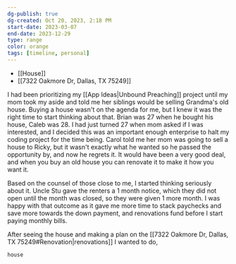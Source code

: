 ```yaml
---
dg-publish: true
dg-created: Oct 20, 2023, 2:18 PM
start-date: 2023-03-07
end-date: 2023-12-29
type: range
color: orange
tags: [timeline, personal]
---
```


- [[House]]
- [[7322 Oakmore Dr, Dallas, TX 75249]]

I had been prioritizing my [[App Ideas|Unbound Preaching]] project until my mom took my aside and told me her siblings would be selling Grandma's old house. Buying a house wasn't on the agenda for me, but I knew it was the right time to start thinking about that. Brian was 27 when he bought his house, Caleb was 28. I had just turned 27 when mom asked if I was interested, and I decided this was an important enough enterprise to halt my coding project for the time being. Carol told me her mom was going to sell a house to Ricky, but it wasn't exactly what he wanted so he passed the opportunity by, and now he regrets it. It would have been a very good deal, and when you buy an old house you can renovate it to make it how you want it.

Based on the counsel of those close to me, I started thinking seriously about it. Uncle Stu gave the renters a 1 month notice, which they did not open until the month was closed, so they were given 1 more month. I was happy with that outcome as it gave me more time to stack paychecks and save more towards the down payment, and renovations fund before I start paying monthly bills.

After seeing the house and making a plan on the [[7322 Oakmore Dr, Dallas, TX 75249#Renovation|renovations]] I wanted to do, 


```timeline
house
```